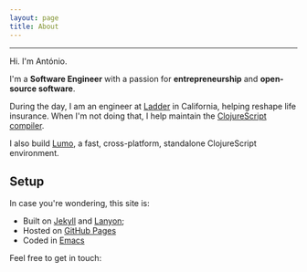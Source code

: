 ```yaml
---
layout: page
title: About
---
```

---
<p class="lead">Hi. I'm António.</p>

I'm a **Software Engineer** with a passion for **entrepreneurship** and **open-source software**.

During the day, I am an engineer at [Ladder](https://ladderlife.com) in California,
helping reshape life insurance. When I'm not doing that, I help maintain the
[ClojureScript compiler](https://github.com/clojure/clojurescript).

I also build [Lumo](https://github.com/anmonteiro/lumo), a fast, cross-platform,
standalone ClojureScript environment.

## Setup
In case you're wondering, this site is:

* Built on [Jekyll](http://jekyllrb.com) and [Lanyon](http://lanyon.getpoole.com/);
* Hosted on [GitHub Pages](https://pages.github.com)
* Coded in [Emacs](https://xkcd.com/378/)


Feel free to get in touch:

<div class="contact-showcase">
  <a href="http://www.twitter.com/{{ site.author.twitter_username }}"><span class="icon-twitter"></span></a>
  <a href="http://www.github.com/{{ site.author.github_username }}"><span class="icon-github-circled"></span></a>
  <a href="http://stackoverflow.com/users/3417023/{{ site.author.stackoverflow_username }}"><span class="icon-stackoverflow"></span></a>
  <a href="mailto:{{ site.author.email }}"><span class="icon-mail-alt"></span></a>
  <a href="http://www.linkedin.com/in/{{ site.author.linkedin_username }}"><span class="icon-linkedin"></span></a>
</div>
